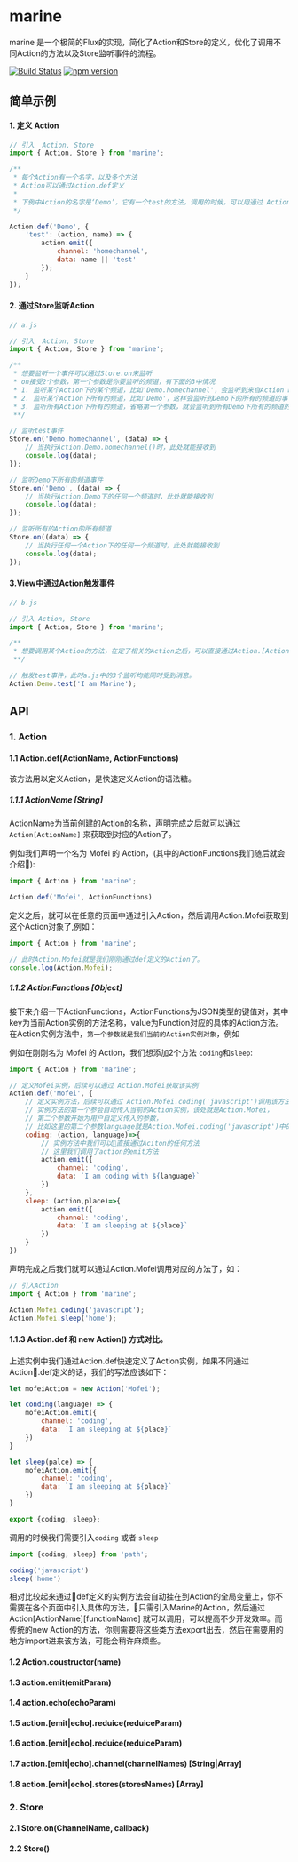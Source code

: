 # marine
marine 是一个极简的Flux的实现，简化了Action和Store的定义，优化了调用不同Action的方法以及Store监听事件的流程。

[![Build Status](https://travis-ci.org/zmofei/marine.svg?branch=master)](https://travis-ci.org/zmofei/marine)
[![npm version](https://img.shields.io/npm/v/marine.svg?style=flat-square)](https://www.npmjs.com/package/marine)

## 简单示例

#### 1. 定义 Action

```javascript
// 引入  Action, Store
import { Action, Store } from 'marine';

/**
 * 每个Action有一个名字，以及多个方法
 * Action可以通过Action.def定义
 * 
 * 下例中Action的名字是‘Demo’，它有一个test的方法，调用的时候，可以用通过 Action.Demo.test() 调用。 
 */

Action.def('Demo', {
    'test': (action, name) => {
        action.emit({
            channel: 'homechannel',
            data: name || 'test'
        });
    }
});
```

#### 2. 通过Store监听Action

```javascript
// a.js

// 引入  Action, Store
import { Action, Store } from 'marine';

/**
 * 想要监听一个事件可以通过Store.on来监听
 * on接受2个参数，第一个参数是你要监听的频道，有下面的3中情况
 * 1. 监听某个Action下的某个频道，比如'Demo.homechannel'，会监听到来自Action Demo的homechannel频道的事件
 * 2. 监听某个Action下所有的频道，比如'Demo'，这样会监听到Demo下的所有的频道的事件
 * 3. 监听所有Action下所有的频道，省略第一个参数，就会监听到所有Demo下所有的频道的事件
 **/

// 监听test事件
Store.on('Demo.homechannel', (data) => {
    // 当执行Action.Demo.homechannel()时，此处就能接收到
    console.log(data);
});

// 监听Demo下所有的频道事件
Store.on('Demo', (data) => {
    // 当执行Action.Demo下的任何一个频道时，此处就能接收到
    console.log(data);
});

// 监听所有的Action的所有频道
Store.on((data) => {
    // 当执行任何一个Action下的任何一个频道时，此处就能接收到
    console.log(data);
});
```

#### 3.View中通过Action触发事件
```javascript
// b.js

// 引入 Action, Store
import { Action, Store } from 'marine';

/**
 * 想要调用某个Action的方法，在定了相关的Action之后，可以直接通过Action.[ActionName].[ActionFunction] 调用
 **/

// 触发test事件，此时a.js中的3个监听均能同时受到消息。
Action.Demo.test('I am Marine');
```

## API

### 1. Action

#### 1.1 Action.def(ActionName, ActionFunctions)

该方法用以定义Action，是快速定义Action的语法糖。

##### 1.1.1 ActionName [String]

ActionName为当前创建的Action的名称，声明完成之后就可以通过 `Action[ActionName]` 来获取到对应的Action了。

例如我们声明一个名为 Mofei 的 Action，(其中的ActionFunctions我们随后就会介绍):

```javascript
import { Action } from 'marine';

Action.def('Mofei', ActionFunctions)
```

定义之后，就可以在任意的页面中通过引入Action，然后调用Action.Mofei获取到这个Action对象了,例如：

```javascript
import { Action } from 'marine';

// 此时Action.Mofei就是我们刚刚通过def定义的Action了。
console.log(Action.Mofei);
```

##### 1.1.2 ActionFunctions [Object]

接下来介绍一下ActionFunctions，ActionFunctions为JSON类型的键值对，其中key为当前Action实例的方法名称，value为Function对应的具体的Action方法。在Action实例方法中，`第一个参数就是我们当前的Action实例对象`，例如

例如在刚刚名为 Mofei 的 Action，我们想添加2个方法 `coding`和`sleep`:

```javascript
import { Action } from 'marine';

// 定义Mofei实例，后续可以通过 Action.Mofei获取该实例
Action.def('Mofei', {
    // 定义实例方法，后续可以通过 Action.Mofei.coding('javascript')调用该方法
    // 实例方法的第一个参会自动传入当前的Action实例，该处就是Action.Mofei，
    // 第二个参数开始为用户自定义传入的参数，
    // 比如这里的第二个参数language就是Action.Mofei.coding('javascript')中的`javascirpt`
    coding: (action, language)=>{
        // 实例方法中我们可以直接通过Aciton的任何方法
        // 这里我们调用了action的emit方法
        action.emit({
            channel: 'coding',
            data: `I am coding with ${language}`
        })
    },
    sleep: (action,place)=>{
        action.emit({
            channel: 'coding',
            data: `I am sleeping at ${place}`
        })
    }
})
```

声明完成之后我们就可以通过Action.Mofei调用对应的方法了，如：

```javascript
// 引入Action
import { Action } from 'marine';

Action.Mofei.coding('javascript');
Action.Mofei.sleep('home');
```

#### 1.1.3 Action.def 和 new Action() 方式对比。

上述实例中我们通过Action.def快速定义了Action实例，如果不同通过Action.def定义的话，我们的写法应该如下：

```javascript
let mofeiAction = new Action('Mofei');

let conding(language) => {
    mofeiAction.emit({
        channel: 'coding',
        data: `I am sleeping at ${place}`
    })
}

let sleep(palce) => {
    mofeiAction.emit({
        channel: 'coding',
        data: `I am sleeping at ${place}`
    })
}

export {coding, sleep};
```

调用的时候我们需要引入`coding` 或者 `sleep`

```javascript
import {coding, sleep} from 'path';

coding('javascript')
sleep('home')
```

相对比较起来通过def定义的实例方法会自动挂在到Action的全局变量上，你不需要在各个页面中引入具体的方法，只需引入Marine的Action，然后通过 Action[ActionName][functionName] 就可以调用，可以提高不少开发效率。而传统的new Action的方法，你则需要将这些类方法export出去，然后在需要用的地方import进来该方法，可能会稍许麻烦些。


#### 1.2 Action.coustructor(name)
#### 1.3 action.emit(emitParam)
#### 1.4 action.echo(echoParam)
#### 1.5 action.[emit|echo].reduice(reduiceParam)
#### 1.6 action.[emit|echo].reduice(reduiceParam)
#### 1.7 action.[emit|echo].channel(channelNames) [String|Array]
#### 1.8 action.[emit|echo].stores(storesNames) [Array]


### 2. Store

#### 2.1 Store.on(ChannelName, callback)

#### 2.2 Store() 